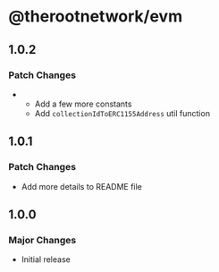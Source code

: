 # @therootnetwork/evm

## 1.0.2

### Patch Changes

-
  - Add a few more constants
  - Add `collectionIdToERC1155Address` util function

## 1.0.1

### Patch Changes

- Add more details to README file

## 1.0.0

### Major Changes

- Initial release
